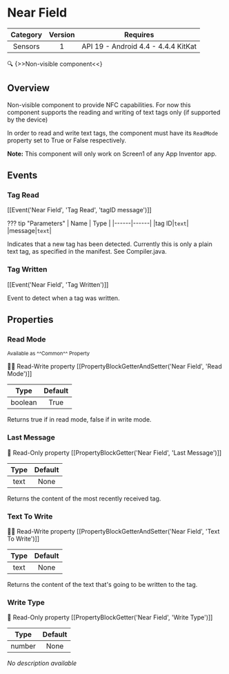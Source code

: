 # Near Field

| Category | Version | Requires |
|:--------:|:-------:|:--------:|
|Sensors|1|API 19 - Android 4.4 - 4.4.4 KitKat|

:mag: {>>Non-visible component<<}

## Overview

Non-visible component to provide NFC capabilities. For now this component supports the reading and writing of text tags only (if supported by the device)

In order to read and write text tags, the component must have its `` ReadMode `` property set to True or False respectively.

__Note:__ This component will only work on Screen1 of any App Inventor app.

## Events

### Tag Read

[[Event('Near Field', 'Tag Read', 'tagID message')]]

??? tip "Parameters"
    | Name | Type |
    |------|------|
    |tag ID|`text`|
    |message|`text`|


Indicates that a new tag has been detected.
 Currently this is only a plain text tag, as specified in the
 manifest.  See Compiler.java.

### Tag Written

[[Event('Near Field', 'Tag Written')]]

Event to detect when a tag was written.

## Properties

### Read Mode

<small>Available as ^^Common^^ Property</small>

:eyes::pencil: Read-Write property
[[PropertyBlockGetterAndSetter('Near Field', 'Read Mode')]]

| Type | Default |
|:----:|:-------:|
|boolean|True|

Returns true if in read mode, false if in write mode.

### Last Message

:eyes: Read-Only property
[[PropertyBlockGetter('Near Field', 'Last Message')]]

| Type | Default |
|:----:|:-------:|
|text|None|

Returns the content of the most recently received tag.

### Text To Write

:eyes::pencil: Read-Write property
[[PropertyBlockGetterAndSetter('Near Field', 'Text To Write')]]

| Type | Default |
|:----:|:-------:|
|text|None|

Returns the content of the text that's going to be written to the tag.

### Write Type

:eyes: Read-Only property
[[PropertyBlockGetter('Near Field', 'Write Type')]]

| Type | Default |
|:----:|:-------:|
|number|None|

_No description available_
